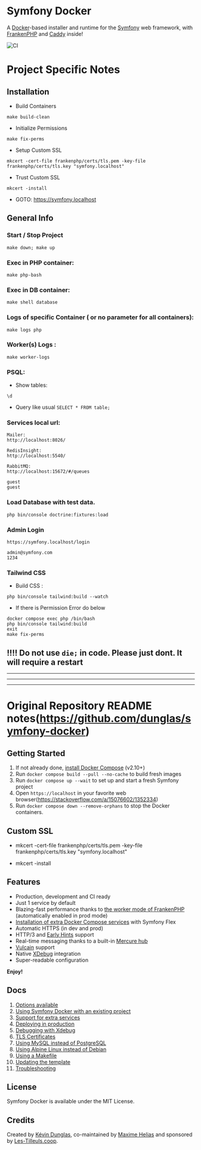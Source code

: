 # Symfony Docker

A [Docker](https://www.docker.com/)-based installer and runtime for the [Symfony](https://symfony.com) web framework,
with [FrankenPHP](https://frankenphp.dev) and [Caddy](https://caddyserver.com/) inside!

![CI](https://github.com/dunglas/symfony-docker/workflows/CI/badge.svg)


# Project Specific Notes

## Installation
- Build Containers 

```make build-clean```

- Initialize Permissions

```make fix-perms```

- Setup Custom SSL 

```mkcert -cert-file frankenphp/certs/tls.pem -key-file frankenphp/certs/tls.key "symfony.localhost"```
- Trust Custom SSL 

```mkcert -install```
- GOTO: https://symfony.localhost

## General Info

### Start / Stop Project
```
make down; make up
```

### Exec in PHP container:
```
make php-bash
```

### Exec in DB container:
```
make shell database
```

### Logs of specific Container ( or no parameter for all containers):
```
make logs php
```

### Worker(s) Logs :
```
make worker-logs
```

### PSQL:
- Show tables:
```
\d
```
- Query like usual ```SELECT * FROM table;```

### Services local url:
```
Mailer:
http://localhost:8026/

RedisInsight:
http://localhost:5540/

RabbitMQ:
http://localhost:15672/#/queues

guest
guest
```


### Load Database with test data. 
```
php bin/console doctrine:fixtures:load
```

### Admin Login
```
https://symfony.localhost/login

admin@symfony.com
1234
```

### Tailwind CSS 
- Build CSS : 
```
php bin/console tailwind:build --watch 
```
- If there is Permission Error do below 
```
docker compose exec php /bin/bash
php bin/console tailwind:build
exit
make fix-perms
```

## !!!! Do not use `die;` in code. Please just dont. It will require a restart

---
---
---

# Original Repository README notes(https://github.com/dunglas/symfony-docker)

## Getting Started

1. If not already done, [install Docker Compose](https://docs.docker.com/compose/install/) (v2.10+)
2. Run `docker compose build --pull --no-cache` to build fresh images
3. Run `docker compose up --wait` to set up and start a fresh Symfony project
4. Open `https://localhost` in your favorite web browser(https://stackoverflow.com/a/15076602/1352334)
5. Run `docker compose down --remove-orphans` to stop the Docker containers.

## Custom SSL
- mkcert -cert-file frankenphp/certs/tls.pem -key-file frankenphp/certs/tls.key "symfony.localhost"

- mkcert -install

## Features

* Production, development and CI ready
* Just 1 service by default
* Blazing-fast performance thanks to [the worker mode of FrankenPHP](https://github.com/dunglas/frankenphp/blob/main/docs/worker.md) (automatically enabled in prod mode)
* [Installation of extra Docker Compose services](docs/extra-services.md) with Symfony Flex
* Automatic HTTPS (in dev and prod)
* HTTP/3 and [Early Hints](https://symfony.com/blog/new-in-symfony-6-3-early-hints) support
* Real-time messaging thanks to a built-in [Mercure hub](https://symfony.com/doc/current/mercure.html)
* [Vulcain](https://vulcain.rocks) support
* Native [XDebug](docs/xdebug.md) integration
* Super-readable configuration

**Enjoy!**

## Docs

1. [Options available](docs/options.md)
2. [Using Symfony Docker with an existing project](docs/existing-project.md)
3. [Support for extra services](docs/extra-services.md)
4. [Deploying in production](docs/production.md)
5. [Debugging with Xdebug](docs/xdebug.md)
6. [TLS Certificates](docs/tls.md)
7. [Using MySQL instead of PostgreSQL](docs/mysql.md)
8. [Using Alpine Linux instead of Debian](docs/alpine.md)
9. [Using a Makefile](docs/makefile.md)
10. [Updating the template](docs/updating.md)
11. [Troubleshooting](docs/troubleshooting.md)

## License

Symfony Docker is available under the MIT License.

## Credits

Created by [Kévin Dunglas](https://dunglas.dev), co-maintained by [Maxime Helias](https://twitter.com/maxhelias) and sponsored by [Les-Tilleuls.coop](https://les-tilleuls.coop).
